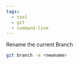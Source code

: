 ```yaml
---
tags:
  - tool
  - git
  - command-line
---
```


Rename the current Branch

```bash
git branch -m <newname>
```
